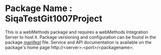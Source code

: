 # Package Name : SiqaTestGit1007Project
This is a webMethods package and requires a webMethods Integration Server to host it. Package versioning and configuration can be found in the package [manifest](./SiqaTestGit1007Project/manifest.v3) file. Service and API documentation is available on the package's home page http://&lt;server&gt;:&lt;port&gt;/&lt;packagename>.